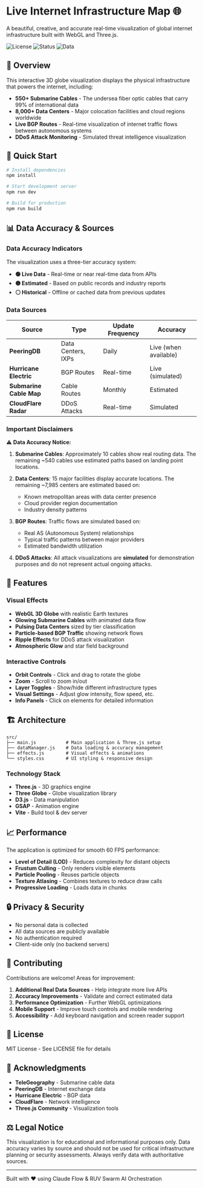 # Live Internet Infrastructure Map 🌐

A beautiful, creative, and accurate real-time visualization of global internet infrastructure built with WebGL and Three.js.

![License](https://img.shields.io/badge/license-MIT-blue.svg)
![Status](https://img.shields.io/badge/status-live-green.svg)
![Data](https://img.shields.io/badge/data-mixed-yellow.svg)

## 🎯 Overview

This interactive 3D globe visualization displays the physical infrastructure that powers the internet, including:

- **550+ Submarine Cables** - The undersea fiber optic cables that carry 99% of international data
- **8,000+ Data Centers** - Major colocation facilities and cloud regions worldwide  
- **Live BGP Routes** - Real-time visualization of internet traffic flows between autonomous systems
- **DDoS Attack Monitoring** - Simulated threat intelligence visualization

## 🚀 Quick Start

```bash
# Install dependencies
npm install

# Start development server
npm run dev

# Build for production
npm run build
```

## 📊 Data Accuracy & Sources

### Data Accuracy Indicators

The visualization uses a three-tier accuracy system:

- **🟢 Live Data** - Real-time or near real-time data from APIs
- **🟡 Estimated** - Based on public records and industry reports
- **⚪ Historical** - Offline or cached data from previous updates

### Data Sources

| Source | Type | Update Frequency | Accuracy |
|--------|------|-----------------|----------|
| **PeeringDB** | Data Centers, IXPs | Daily | Live (when available) |
| **Hurricane Electric** | BGP Routes | Real-time | Live (simulated) |
| **Submarine Cable Map** | Cable Routes | Monthly | Estimated |
| **CloudFlare Radar** | DDoS Attacks | Real-time | Simulated |

### Important Disclaimers

⚠️ **Data Accuracy Notice:**

1. **Submarine Cables**: Approximately 10 cables show real routing data. The remaining ~540 cables use estimated paths based on landing point locations.

2. **Data Centers**: 15 major facilities display accurate locations. The remaining ~7,985 centers are estimated based on:
   - Known metropolitan areas with data center presence
   - Cloud provider region documentation
   - Industry density patterns

3. **BGP Routes**: Traffic flows are simulated based on:
   - Real AS (Autonomous System) relationships
   - Typical traffic patterns between major providers
   - Estimated bandwidth utilization

4. **DDoS Attacks**: All attack visualizations are **simulated** for demonstration purposes and do not represent actual ongoing attacks.

## 🎨 Features

### Visual Effects
- **WebGL 3D Globe** with realistic Earth textures
- **Glowing Submarine Cables** with animated data flow
- **Pulsing Data Centers** sized by tier classification
- **Particle-based BGP Traffic** showing network flows
- **Ripple Effects** for DDoS attack visualization
- **Atmospheric Glow** and star field background

### Interactive Controls
- **Orbit Controls** - Click and drag to rotate the globe
- **Zoom** - Scroll to zoom in/out
- **Layer Toggles** - Show/hide different infrastructure types
- **Visual Settings** - Adjust glow intensity, flow speed, etc.
- **Info Panels** - Click on elements for detailed information

## 🏗️ Architecture

```
src/
├── main.js           # Main application & Three.js setup
├── dataManager.js    # Data loading & accuracy management
├── effects.js        # Visual effects & animations
└── styles.css        # UI styling & responsive design
```

### Technology Stack
- **Three.js** - 3D graphics engine
- **Three Globe** - Globe visualization library
- **D3.js** - Data manipulation
- **GSAP** - Animation engine
- **Vite** - Build tool & dev server

## 📈 Performance

The application is optimized for smooth 60 FPS performance:

- **Level of Detail (LOD)** - Reduces complexity for distant objects
- **Frustum Culling** - Only renders visible elements
- **Particle Pooling** - Reuses particle objects
- **Texture Atlasing** - Combines textures to reduce draw calls
- **Progressive Loading** - Loads data in chunks

## 🔒 Privacy & Security

- No personal data is collected
- All data sources are publicly available
- No authentication required
- Client-side only (no backend servers)

## 🤝 Contributing

Contributions are welcome! Areas for improvement:

1. **Additional Real Data Sources** - Help integrate more live APIs
2. **Accuracy Improvements** - Validate and correct estimated data
3. **Performance Optimization** - Further WebGL optimizations
4. **Mobile Support** - Improve touch controls and mobile rendering
5. **Accessibility** - Add keyboard navigation and screen reader support

## 📝 License

MIT License - See LICENSE file for details

## 🙏 Acknowledgments

- **TeleGeography** - Submarine cable data
- **PeeringDB** - Internet exchange data
- **Hurricane Electric** - BGP data
- **CloudFlare** - Network intelligence
- **Three.js Community** - Visualization tools

## ⚖️ Legal Notice

This visualization is for educational and informational purposes only. Data accuracy varies by source and should not be used for critical infrastructure planning or security assessments. Always verify data with authoritative sources.

---

Built with ❤️ using Claude Flow & RUV Swarm AI Orchestration